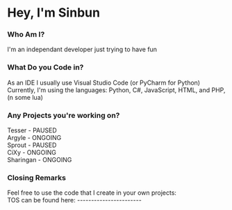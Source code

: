 # Hey, I'm Sinbun
### Who Am I?
I'm an independant developer just trying to have fun
### What Do you Code in?
As an IDE I usually use Visual Studio Code (or PyCharm for Python)<br>
Currently, I'm using the languages: Python, C#, JavaScript, HTML, and PHP, (n some lua)
### Any Projects you're working on?
Tesser - PAUSED<br>
Argyle - ONGOING<br>
Sprout - PAUSED<br>
CiXy - ONGOING<br>
Sharingan - ONGOING<br>
### Closing Remarks
Feel free to use the code that I create in your own projects:<br>
TOS can be found here: -----------------------
